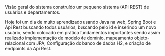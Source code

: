 Visão geral do sistema
construído um pequeno sistema (API REST) de usuários e departamentos.

Hoje foi um dia de muito aprendizado usando Java na web, Spring Boot e Api Rest buscando todos usuários, 
buscando pelo id e inserindo um novo usuário, sendo colocado em prática fundamentos importantes sendo assim
realizado implementação de modelo de domínio, mapeamento objeto-relacional com JPA, Configuração do banco de dados H2,
e criação de endpoints da Api Rest.
